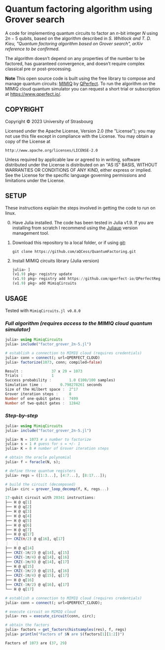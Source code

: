 # Quantum factoring algorithm using Grover search

A code for implementing quantum circuits to factor an $n$-bit integer $N$ using $2n-5$ qubits, based on the algorithm described in *S. Whitlock and T. D. Kieu, "Quantum factoring algorithm based on Grover search", arXiv reference to be confirmed.*

The algorithm doesn’t depend on any properties of the number to be factored, has guaranteed convergence, and doesn’t require complex classical pre or post-processing.

**Note** This open source code is built using the free library to compose and manage quantum circuits: [MIMIQ](https://github.com/qperfect-io/MimiqCircuits.jl) by [QPerfect](https://www.qperfect.io/). To run the algorithm on the MIMIQ cloud quantum simulator you can request a short trial or subscription at https://www.qperfect.io/.

## COPYRIGHT

Copyright © 2023 University of Strasbourg

Licensed under the Apache License, Version 2.0 (the "License"); you may not use this file except in compliance with the License. You may obtain a copy of the License at

    http://www.apache.org/licenses/LICENSE-2.0

Unless required by applicable law or agreed to in writing, software distributed under the License is distributed on an "AS IS" BASIS, WITHOUT WARRANTIES OR CONDITIONS OF ANY KIND, either express or implied. See the License for the specific language governing permissions and limitations under the License.

## SETUP

These instructions explain the steps involved in getting the code to run on linux.

0. Have Julia installed. The code has been tested in Julia v1.9. If you are installing from scratch I recommend using the [Juliaup](https://github.com/julialang/juliaup#installation) version management tool.

0. Download this repository to a local folder, or if using [git](https://git-scm.com/):

    `git clone https://github.com/aQCess/QuantumFactoring.git`

0. Install MIMIQ circuits library (Julia version)

	```julia
	julia> ]
	(v1.9) pkg> registry update
	(v1.9) pkg> registry add https://github.com/qperfect-io/QPerfectRegistry.git
	(v1.9) pkg> add MimiqCircuits
	```

## USAGE
Tested with `MimiqCircuits.jl v0.8.0` 

### *Full algorithm (requires access to the MIMIQ cloud quantum simulator)*
```Julia
julia> using MimiqCircuits
julia> include("factor_grover_2n-5.jl")

# establish a connection to MIMIQ cloud (requires credentials)
julia> conn = connect(; url=QPERFECT_CLOUD)
julia> factorize(1073, conn; compiled=false)
```
```Julia
Result :			 37 x 29 = 1073
Trials :			 1
Success probability :		 1.0 (100/100 samples)
Simulation time :		 0.798278261 seconds
Size of the Hilbert space :	 2^17
Grover iteration steps :	 8
Number of one-qubit gates :	 7499
Number of two-qubit gates :	 12842
```

### *Step-by-step*
```julia
julia> using MimiqCircuits
julia> include("factor_grover_2n-5.jl")

julia> N = 1073 # a number to factorize
julia> s = 1 # guess for s = +/- 1
julia> K = 8 # number of Grover iteration steps

# obtain the oracle polynomial
julia> f = foracle(N, s);

# define three quantum registers
julia> regs = ([1:3...], [4:7...], [8:17...]);
```

```julia
# build the circuit (decomposed)
julia> circ = grover_loop_decomp(f, K, regs...)
```
```julia
17-qubit circuit with 20341 instructions:
├── H @ q[1]
├── H @ q[2]
├── H @ q[3]
├── H @ q[4]
├── H @ q[5]
├── H @ q[6]
├── H @ q[7]
├── H @ q[17]
├── CRZ(π/2) @ q[16], q[17]
⋮   ⋮
├── H @ q[14]
├── CRZ(-1π/2) @ q[14], q[15]
├── CRZ(-1π/4) @ q[14], q[16]
├── CRZ(-1π/8) @ q[14], q[17]
├── H @ q[15]
├── CRZ(-1π/2) @ q[15], q[16]
├── CRZ(-1π/4) @ q[15], q[17]
├── H @ q[16]
├── CRZ(-1π/2) @ q[16], q[17]
└── H @ q[17]
```

```julia
# establish a connection to MIMIQ cloud (requires credentials)
julia> conn = connect(; url=QPERFECT_CLOUD);

# execute circuit on MIMIQ cloud
julia> res = execute_circuit(conn, circ);

# obtain the factors
julia> factors = get_factors(histsamples(res), f, regs)
julia> println("Factors of $N are $(factors[1][1:2])")
```
```julia
Factors of 1073 are (37, 29)
```
